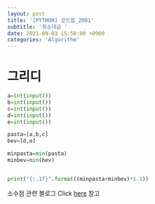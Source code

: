 ```yaml
---
layout: post
title: '[PYTHON] 코드업_2001'
subtitle: '최소대금 '
date: 2021-09-03 15:50:00 +0900
categories: 'Algorithm'
---
```

# 그리디

```python
a=int(input())
b=int(input())
c=int(input())
d=int(input())
e=int(input())

pasta=[a,b,c]
bev=[d,e]

minpasta=min(pasta)
minbev=min(bev)


print("{:.1f}".format((minpasta+minbev)*1.1))

```

소수점 관련 블로그 Click [here](https://blockdmask.tistory.com/534) 참고

